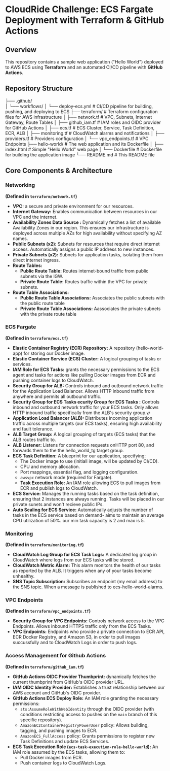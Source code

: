 # CloudRide Challenge: ECS Fargate Deployment with Terraform & GitHub Actions

## Overview

This repository contains a sample web application ("Hello World") deployed to AWS ECS using **Terraform** and an automated CI/CD pipeline with **GitHub Actions**.

## Repository Structure
├── .github/                
│   └── workflows/
│       └── deploy-ecs.yml   # CI/CD pipeline for building, pushing, and deploying to ECS
├── terraform/               # Terraform configuration files for AWS infrastructure
│   ├── network.tf           # VPC, Subnets, Internet Gateway, Route Tables
│   ├── github_iam.tf        # IAM roles and OIDC provider for GitHub Actions
│   ├── ecs.tf               # ECS Cluster, Service, Task Definition, ECR, ALB
│   ├── monitoring.tf        # CloudWatch alarms and notifications
│   ├── providers.tf         # Providers configuration
│   └── vpc_endpoints.tf     # VPC Endpoints
├── hello-world/             # The web application and its Dockerfile
│   ├── index.html           # Simple "Hello World" web page
│   └── Dockerfile           # Dockerfile for building the application image
└── README.md                # This README file


## Core Components & Architecture

### Networking
**(Defined in `terraform/network.tf`)**
* **VPC:** a secure and private environment for our resources.
* **Internet Gateway:** Enables communication between resources in our VPC and the internet.
* **Availability Zones Data Source :** Dynamically fetches a list of available Availability Zones in our region. This ensures our infrastructure is deployed across multiple AZs for high availability without specifying AZ names.
* **Public Subnets (x2):** Subnets for resources that require direct internet access. Automatically assigns a public IP address to new instances.
* **Private Subnets (x2):** Subnets for application tasks, isolating them from direct internet ingress.
* **Route Tables:**
    * **Public Route Table:** Routes internet-bound traffic from public subnets via the IGW.
    * **Private Route Table:** Routes traffic within the VPC for private subnets.
* **Route Table Associations:**
    * **Public Route Table Associations:** Associates the public subnets with the public route table
    * **Private Route Table Associations:** Aassociates the private subnets with the private route table
      
### ECS Fargate
**(Defined in `terraform/ecs.tf`)**
* **Elastic Container Registry (ECR) Repository:** A repository (hello-world-app) for storing our Docker image.
* **Elastic Container Service (ECS) Cluster:** A logical grouping of tasks or services.
* **IAM Role for ECS Tasks:** grants the necessary permissions to the ECS agent and tasks for actions like pulling Docker images from ECR and pushing container logs to CloudWatch.
* **Security Group for ALB:** Controls inbound and outbound network traffic for the Application Load Balancer. Allows HTTP inbound traffic from anywhere and permits all outbound traffic.
* **Security Group for ECS Tasks ecurity Group for ECS Tasks :** Controls inbound and outbound network traffic for your ECS tasks. Only allows HTTP inbound traffic specifically from the ALB's security group.ש 
* **Application Load Balancer (ALB):** Distributes incoming application traffic across multiple targets (our ECS tasks), ensuring high availability and fault tolerance.
* **ALB Target Group:** A logical grouping of targets (ECS tasks) that the ALB routes traffic to.
* **ALB Listener:** Listens for connection requests onHTTP port 80, and forwards them to the the hello_world_tg target group.
* **ECS Task Definition:** A blueprint for our application, specifying:
    * The Docker image to use (initiall image, will be updated by CI/CD).
    * CPU and memory allocation.
    * Port mappings, essential flag, and logging configuration.
    * `awsvpc` network mode (required for Fargate).
    * **Task Execution Role:** An IAM role allowing ECS to pull images from ECR and publish logs to CloudWatch.
* **ECS Service:** Manages the running tasks based on the task definition, ensuring that 2 instances are always running. Tasks will be placed in our private sunets and won't recieve public IPs. 
* **Auto Scaling for ECS Service:** Automatically adjusts the number of tasks in the ECS service based on demand- aims to maintain an average CPU utilization of 50%. our min task capacity is 2 and max is 5. 

### Monitoring
**(Defined in `terraform/monitoring.tf`)**
* **CloudWatch Log Group for ECS Task Logs:** A dedicated log group in CloudWatch where logs from our ECS tasks will be stored.
* **CloudWatch Metric Alarm:** This alarm monitors the health of our tasks as reported by the ALB. It triggers when any of your tasks become unhealthy.
*  **SNS Topic Subscription:** Subscribes an endpoint (my email address) to the SNS topic. When a message is published to ecs-hello-world-alarms.
  
### VPC Endpoints
**(Defined in `terraform/vpc_endpoints.tf`)**
* **Security Group for VPC Endpoints:** Controls network access to the VPC Endpoints. Allows inbound HTTPS traffic only from the ECS Tasks.
* **VPC Endpoints:** Endpoints who provide a private connection to ECR API, ECR Docker Registry, and Amazon S3, in order to pull images succussfully and to CloudWatch Logs in order to push logs.

### Access Management for Github Actions
**(Defined in `terraform/github_iam.tf`)**
* **GitHub Actions OIDC Provider Thumbprint:** dynamically fetches the current thumbprint from GitHub's OIDC provider URL.
* **IAM OIDC Identity Provider:** Establishes a trust relationship between our AWS account and GitHub's OIDC provider.
* **GitHub Actions ECS Deploy Role:** An IAM role granting the necessary permissions:
    * `sts:AssumeRoleWithWebIdentity` through the OIDC provider (with conditions restricting access to pushes on the `main` branch of this specific repository).
    * `AmazonEC2ContainerRegistryPowerUser` policy: Allows building, tagging, and pushing images to ECR.
    * `AmazonECS_FullAccess` policy: Grants permissions to register new Task Definitions and update ECS Services.
* **ECS Task Execution Role (`ecs-task-execution-role-hello-world`):** An IAM role assumed by the ECS tasks, allowing them to:
    * Pull Docker images from ECR.
    * Push container logs to CloudWatch Logs.

